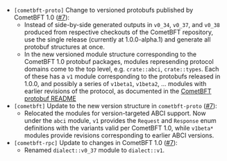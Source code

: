 - `[cometbft-proto]` Change to versioned protobufs published by CometBFT 1.0
  ([\#7](https://github.com/cometbft/cometbft-rs/pull/7)):
  * Instead of side-by-side generated outputs in `v0_34`, `v0_37`, and `v0_38`
    produced from respective checkouts of the CometBFT repository, use the
    single release (currently at 1.0.0-alpha.1) and generate all protobuf
    structures at once.
  * In the new versioned module structure corresponding to the CometBFT 1.0
    protobuf packages, modules represending protocol domains come to the top
    level, e.g. `crate::abci`, `crate::types`. Each of these has a `v1` module
    corresponding to the protobufs released in 1.0.0, and possibly a series of
    `v1beta1`, `v1beta2`, ... modules with earlier revisions of the protocol,
    as documented in the [CometBFT protobuf README][proto-readme]
- `[cometbft]` Update to the new version structure in `cometbft-proto` ([\#7](https://github.com/cometbft/cometbft-rs/pull/7)):
  * Relocated the modules for version-targeted ABCI support. Now under the
    `abci` module, `v1` provides the `Request` and `Response` enum definitions
    with the variants valid per CometBFT 1.0, while `v1beta*` modules provide
    revisions corresponding to earlier ABCI versions.
- `[cometbft-rpc]` Update to changes in CometBFT 1.0 ([\#7](https://github.com/cometbft/cometbft-rs/pull/7)):
  * Renamed `dialect::v0_37` module to `dialect::v1`.

[proto-readme]: https://github.com/cometbft/cometbft/blob/main/proto/README.md
